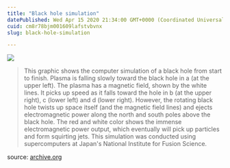 ```yaml
---
title: "Black hole simulation"
datePublished: Wed Apr 15 2020 21:34:00 GMT+0000 (Coordinated Universal Time)
cuid: cm8r78bjm001609lafstvbvnx
slug: black-hole-simulation

---
```



![](https://cdn.hashnode.com/res/hashnode/image/upload/v1743070599198/af0c9394-e70f-4287-a2a6-a83284a5d722.jpeg)

> This graphic shows the computer simulation of a black hole from start to finish. Plasma is falling slowly toward the black hole in a (at the upper left). The plasma has a magnetic field, shown by the white lines. It picks up speed as it falls toward the hole in b (at the upper right), c (lower left) and d (lower right). However, the rotating black hole twists up space itself (and the magnetic field lines) and ejects electromagnetic power along the north and south poles above the black hole. The red and white color shows the immense electromagnetic power output, which eventually will pick up particles and form squirting jets. This simulation was conducted using supercomputers at Japan's National Institute for Fusion Science.

source: [archive.org](https://archive.org/details/NIX-PIA04206)